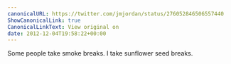 ```yaml
---
canonicalURL: https://twitter.com/jmjordan/status/276052846506557440
ShowCanonicalLink: true
CanonicalLinkText: View original on
date: 2012-12-04T19:58:22+00:00
---
```

Some people take smoke breaks. I take sunflower seed breaks.